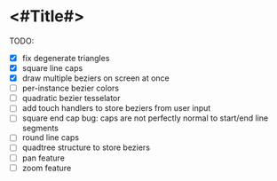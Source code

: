 #  <#Title#>

TODO:

- [x] fix degenerate triangles
- [x] square line caps
- [x] draw multiple beziers on screen at once
- [ ] per-instance bezier colors
- [ ] quadratic bezier tesselator
- [ ] add touch handlers to store beziers from user input
- [ ] square end cap bug: caps are not perfectly normal to start/end line segments
- [ ] round line caps
- [ ] quadtree structure to store beziers
- [ ] pan feature
- [ ] zoom feature
